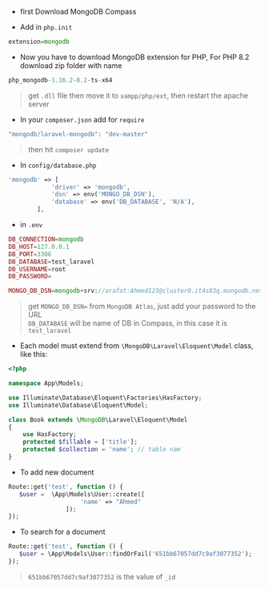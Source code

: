 - first Download MongoDB Compass

- Add in `php.init`
````php
extension=mongodb
````

- Now you have to download MongoDB extension for PHP, For PHP 8.2 download zip folder with name
````php
php_mongodb-1.16.2-8.2-ts-x64
````
> get `.dll` file then move it to `xampp/php/ext`, then restart the apache server

- In your `composer.json` add for `require` 
````php
"mongodb/laravel-mongodb": "dev-master"
````
> then hit `composer update`


- In `config/database.php`
````php
'mongodb' => [
            'driver' => 'mongodb',
            'dsn' => env('MONGO_DB_DSN'),
            'database' => env('DB_DATABASE', 'N/A'),
        ],
````

- in `.env`
````php
DB_CONNECTION=mongodb
DB_HOST=127.0.0.1
DB_PORT=3306
DB_DATABASE=test_laravel
DB_USERNAME=root
DB_PASSWORD=

MONGO_DB_DSN=mongodb+srv://arafat:Ahmed123@cluster0.it4s83q.mongodb.net/?retryWrites=true&w=majority
````
> get `MONGO_DB_DSN=` from `MongoDB Atlas`, just add your password to the URL <br>
> `DB_DATABASE` will be name of DB in Compass, in this case it is `test_laravel`


- Each model must extend from `\MongoDB\Laravel\Eloquent\Model` class, like this:
````php
<?php

namespace App\Models;

use Illuminate\Database\Eloquent\Factories\HasFactory;
use Illuminate\Database\Eloquent\Model;

class Book extends \MongoDB\Laravel\Eloquent\Model
{
    use HasFactory;
    protected $fillable = ['title'];
    protected $collection = 'name'; // table nam
}
````


- To add new document
````php
Route::get('test', function () {
   $user =  \App\Models\User::create([
                    'name' => "Ahmed"
                ]);
});
````


- To search for a document
````php
Route::get('test', function () {
   $user = \App\Models\User::findOrFail('651bb67057dd7c9af3077352');
});
````
> `651bb67057dd7c9af3077352` is the value of `_id`